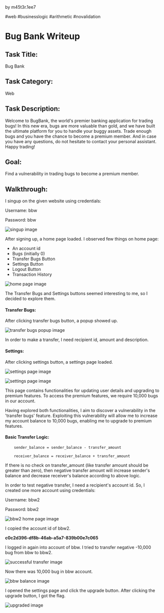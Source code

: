 by m45t3r.1ee7

#web #businesslogic #arithmetic #novalidation
# Bug Bank Writeup

## Task Title:

Bug Bank

## Task Category:

Web

## Task Description:

Welcome to BugBank, the world's premier banking application for trading bugs! In this new era, bugs are more valuable than gold, and we have built the ultimate platform for you to handle your buggy assets. Trade enough bugs and you have the chance to become a premium member. And in case you have any questions, do not hesitate to contact your personal assistant. Happy trading!

## Goal:

Find a vulnerability in trading bugs to become a premium member.

## Walkthrough:

I singup on the given website using credentials:

Username: bbw

Password: bbw

![singup image](https://raw.githubusercontent.com/M786453/Bug-Bank-Writeup/main/SignupAccount.png)

After signing up, a home page loaded. I observed few things on home page:

- An account id
- Bugs (initially 0)
- Transfer Bugs Button
- Settings Button
- Logout Button
- Transaction History

![home page image](https://raw.githubusercontent.com/M786453/Bug-Bank-Writeup/main/home-page.png)

The Transfer Bugs and Settings buttons seemed interesting to me, so I decided to explore them.

#### Transfer Bugs:

After clicking transfer bugs button, a popup showed up.

![transfer bugs popup image](https://raw.githubusercontent.com/M786453/Bug-Bank-Writeup/main/transfer-bugs-button.png)

In order to make a transfer, I need recipient id, amount and description.

#### Settings:

After clicking settings button, a settings page loaded.

![settings page image](https://raw.githubusercontent.com/M786453/Bug-Bank-Writeup/main/settings1.png)

![settings page image](https://raw.githubusercontent.com/M786453/Bug-Bank-Writeup/main/settings2.png)

This page contains functionalities for updating user details and upgrading to premium features. To access the premium features, we require 10,000 bugs in our account.

Having explored both functionalities, I aim to discover a vulnerability in the 'transfer bugs' feature. Exploiting this vulnerability will allow me to increase my account balance to 10,000 bugs, enabling me to upgrade to premium features.

#### Basic Transfer Logic:

```
    sender_balance = sender_balance - transfer_amount

    receiver_balance = receiver_balance + transfer_amount
```

If there is no check on transfer_amount (like transfer amount should be greater than zero), then negative transfer amount will increase sender's balance and decrease receiver's balance according to above logic.

In order to test negative transfer, I need a recipient's account id. So, I created one more account using credentials:

Username: bbw2

Password: bbw2

![bbw2 home page image](https://raw.githubusercontent.com/M786453/Bug-Bank-Writeup/main/bbw2.png)

I copied the account id of bbw2.

**c0c2d396-df8b-46ab-a5a7-839b00e7c065**

I logged in again into account of bbw. I tried to transfer negative -10,000 bug from bbw to bbw2.

![successful transfer image](https://raw.githubusercontent.com/M786453/Bug-Bank-Writeup/main/transfer3.png)

Now there was 10,000 bug in bbw account.

![bbw balance image](https://raw.githubusercontent.com/M786453/Bug-Bank-Writeup/main/balance2.png)

I opened the settings page and click the upgrade button. After clicking the upgrade button, I got the flag.

![upgraded image](https://raw.githubusercontent.com/M786453/Bug-Bank-Writeup/main/upgraded.png)